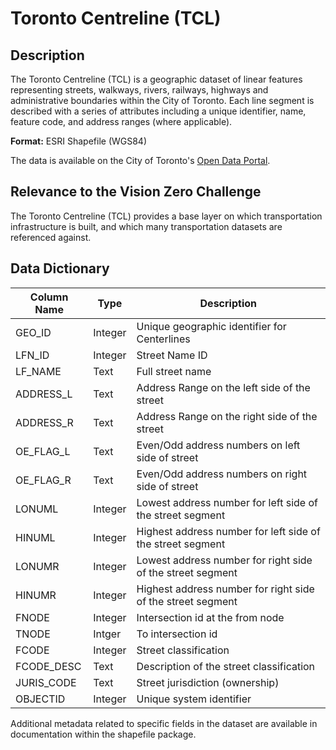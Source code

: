 # Toronto Centreline (TCL)

## Description
The Toronto Centreline (TCL) is a geographic dataset of linear features representing streets, walkways, rivers, railways, highways and administrative boundaries within the City of Toronto. Each line segment is described with a series of attributes including a unique identifier, name, feature code, and address ranges (where applicable).

**Format:** ESRI Shapefile (WGS84)

The data is available on the City of Toronto's [Open Data Portal](https://www.toronto.ca/city-government/data-research-maps/open-data/open-data-catalogue/#e4ec3384-056f-aa59-70f7-9ad7706f31a3).

## Relevance to the Vision Zero Challenge
The Toronto Centreline (TCL) provides a base layer on which transportation infrastructure is built, and which many transportation datasets are referenced against.

## Data Dictionary
| Column Name | Type | Description |
|-------------|------|-------------|
GEO_ID | Integer |Unique geographic identifier for Centerlines
LFN_ID | Integer | Street Name ID
LF_NAME | Text | Full street name
ADDRESS_L| Text | Address Range on the left side of the street
ADDRESS_R| Text | Address Range on the right side of the street
OE_FLAG_L | Text | Even/Odd address numbers on left side of street
OE_FLAG_R | Text | Even/Odd address numbers on right side of street
LONUML | Integer | Lowest address number for  left side of the street segment
HINUML | Integer | Highest address number for left side of the street segment
LONUMR | Integer | Lowest address number for right side of the street segment
HINUMR | Integer | Highest address number for right side of the street segment
FNODE | Integer | Intersection id at the from node
TNODE | Intger | To intersection id
FCODE | Integer | Street classification
FCODE_DESC | Text | Description of the street classification
JURIS_CODE | Text | Street jurisdiction (ownership)
OBJECTID | Integer | Unique system identifier

Additional metadata related to specific fields in the dataset are available in documentation within the shapefile package.
